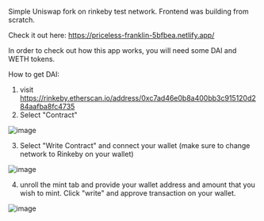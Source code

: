 Simple Uniswap fork on rinkeby test network. Frontend was building from scratch. 

Check it out here: https://priceless-franklin-5bfbea.netlify.app/


In order to check out how this app works, you will need some DAI and WETH tokens.

How to get DAI:

1. visit https://rinkeby.etherscan.io/address/0xc7ad46e0b8a400bb3c915120d284aafba8fc4735
2. Select "Contract" 

![image](https://user-images.githubusercontent.com/64146291/174457971-9f27455b-f7bf-4041-886e-38de0d042855.png)

3. Select "Write Contract" and connect your wallet (make sure to change network to Rinkeby on your wallet)

![image](https://user-images.githubusercontent.com/64146291/174458046-efa8c442-de5c-4c92-9601-441f4b3f21e1.png)

4. unroll the mint tab and provide your wallet address and amount that you wish to mint. Click "write" and approve transaction on your wallet.

![image](https://user-images.githubusercontent.com/64146291/174458176-da6b13bd-75aa-4831-bdd2-56ff9d5fd940.png)
